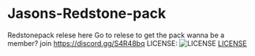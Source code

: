 # Jasons-Redstone-pack
Redstonepack relese here
Go to relese to get the pack
wanna be a member? join https://discord.gg/S4R48bq
LICENSE:
![LICENSE](https://i.creativecommons.org/l/by-nc-sa/4.0/88x31.png)
[LICENSE](https://creativecommons.org/licenses/by-nc-sa/3.0/hk/)

